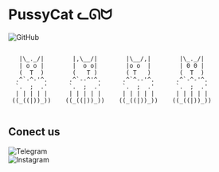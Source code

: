 # PussyCat ᓚᘏᗢ
<img alt="GitHub" src="https://img.shields.io/github/license/Masihgh/pussycat?style=flat-square">


```

   |\_._/|        |,\__/|        |\__/,|        |\_._/|
   | o o |        |  o o|        |o o  |        | 0 0 |
   (  T  )        (   T )        ( T   )        (  T  )
  .^`-^-'^.      .^`--^'^.      .^`^--'^.      .^`-^-'^.
  `.  ;  .'      `.  ;  .'      `.  ;  .'      `.  ;  .'
  | | | | |      | | | | |      | | | | |      | | | | |
 ((_((|))_))    ((_((|))_))    ((_((|))_))    ((_((|))_))
 
```



## Conect us
<div>
<img alt="Telegram" src="https://img.shields.io/badge/Telegram-t.me/masihghaznavi-9cf?logo=telegram&style=social"></br>
<img alt="Instagram" src="https://img.shields.io/badge/Instagram-@ghaznavi.masih-9cf?logo=Instagram&style=social">

</div>
 



